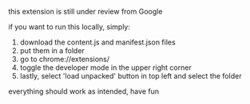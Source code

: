 this extension is still under review from Google

if you want to run this locally, simply:
1. download the content.js and manifest.json files
2. put them in a folder
3. go to chrome://extensions/
4. toggle the developer mode in the upper right corner
5. lastly, select 'load unpacked' button in top left and select the folder

everything should work as intended, have fun 
